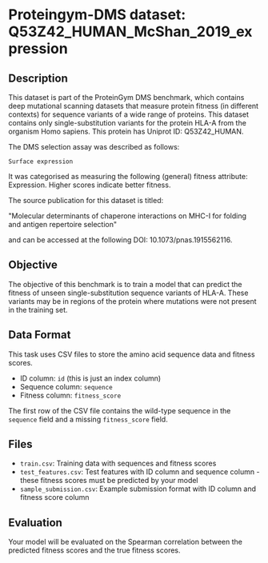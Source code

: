 
# Proteingym-DMS dataset: Q53Z42_HUMAN_McShan_2019_expression

## Description

This dataset is part of the ProteinGym DMS benchmark, which contains deep mutational scanning datasets that measure
protein fitness (in different contexts) for sequence variants of a wide range of proteins. This dataset contains
only single-substitution variants for the protein HLA-A from the organism Homo sapiens. This protein has Uniprot ID: Q53Z42_HUMAN. 

The DMS selection assay was described as follows: 

    Surface expression

It was categorised as measuring the following (general) fitness attribute: Expression. Higher scores indicate better fitness.

The source publication for this dataset is titled: 

"Molecular determinants of chaperone interactions on MHC-I for folding and antigen repertoire selection"

and can be accessed at the following DOI: 10.1073/pnas.1915562116.

## Objective

The objective of this benchmark is to train a model that can predict the fitness of unseen single-substitution sequence variants of HLA-A.
These variants may be in regions of the protein where mutations were not present in the training set.

## Data Format

This task uses CSV files to store the amino acid sequence data and fitness scores.
- ID column: `id` (this is just an index column)
- Sequence column: `sequence`
- Fitness column: `fitness_score`

The first row of the CSV file contains the wild-type sequence in the `sequence` field and a missing `fitness_score` field.

## Files

- `train.csv`: Training data with sequences and fitness scores
- `test_features.csv`: Test features with ID column and sequence column - these fitness scores must be predicted by your model
- `sample_submission.csv`: Example submission format with ID column and fitness score column

## Evaluation

Your model will be evaluated on the Spearman correlation between the predicted fitness scores and the true fitness scores.
